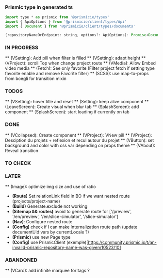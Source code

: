 ### Prismic type in generated ts

```` javascript
import type * as prismic from '@prismicio/types'
import { ApiOptions } from '@prismicio/client/types/Api'
import { Document } from '@prismicio/client/types/documents'

(repositoryNameOrEndpoint: string, options?: ApiOptions): Promise<Document<AllDocumentTypes>>
````

### IN PROGRESS
** (VSetting): Add pill when filter is filled
** (VSetting): adapt height
** (VProject): scroll Top when change project route
** (VMedia): Allow Embed video media
** (Fetch): See only favorite (Filter project fetch if setting type favorite enable and remove Favorite filter)
** (SCSS): use map-to-props from boegli for transition mixin

### TODOS
** (VSetting): hover title and reset
** (Setting): keep alive component
** (LeaveScreen): Create visual when blur tab 
** (SplashScreen): add component 
** (SplashScreen): start loading if currently on tab

### DONE
** (VCollapsed): Create component
** (VProject): VNew pill
** (VProject): Desciption du projets + reflexion et recul autour du projet
** (VButton): set background and color with css var depending on props theme 
** (VAbout): Reveal transition

### TO CHECK

### LATER 
** (Image): optimize img size and use of ratio
* **(Route)** Set relationLink field in BO if we want nested route (projects/project-name)
* **(Build)** Generate.exclude not working
* **(Sitemap && routes)** avoid to generate route for ['/preview', '/en/preview', '/en/slice-simulator', '/slice-simulator']
* **(Nav)**: Configure nested route
* **(Config)** check if I can make Internalization route path (update documentUid vars by currentLocale ?)
* **(Prismic)** use new Page type
* **(Config)** use PrismicClient (exemple)[https://community.prismic.io/t/an-invalid-prismic-repository-name-was-given/10523/10]

### ABANDONED
** (VCard): add infinite marquee for tags ? 
